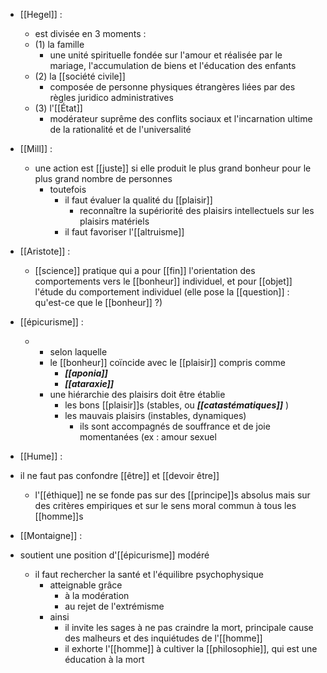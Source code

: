 - [[Hegel]] : 
	- est divisée en 3 moments :
    - (1) la famille
      - une unité spirituelle fondée sur l'amour et réalisée par le mariage, l'accumulation de biens et l'éducation des enfants
    - (2) la [[société civile]]
      - composée de personne physiques étrangères liées par des règles juridico administratives
    - (3) l'[[État]]
      - modérateur suprême des conflits sociaux et l'incarnation ultime de la rationalité et de l'universalité
- [[Mill]] : 
	- une action est [[juste]] si elle produit le plus grand bonheur pour le plus grand nombre de personnes
      - toutefois
        - il faut évaluer la qualité du [[plaisir]]
          - reconnaître la supériorité des plaisirs intellectuels sur les plaisirs matériels
        - il faut favoriser l'[[altruisme]]
- [[Aristote]] : 
	- [[science]] pratique qui a pour [[fin]] l'orientation des comportements vers le [[bonheur]] individuel, et pour [[objet]] l'étude du comportement individuel (elle pose la [[question]] : qu'est-ce que le [[bonheur]] ?)


- [[épicurisme]] :
	-   - selon laquelle
        - le [[bonheur]] coïncide avec le [[plaisir]] compris comme
          - ***[[aponia]]***
          - ***[[ataraxie]]***
        - une hiérarchie des plaisirs doit être établie
          - les bons [[plaisir]]s (stables, ou ***[[catastématiques]]*** )
          - les mauvais plaisirs (instables, dynamiques)
            - ils sont accompagnés de souffrance et de joie momentanées (ex : amour sexuel

- [[Hume]] :
- il ne faut pas confondre [[être]] et [[devoir être]]
  - l'[[éthique]] ne se fonde pas sur des [[principe]]s absolus mais sur des critères empiriques et sur le sens moral commun à tous les [[homme]]s


- [[Montaigne]] :
- soutient une position d'[[épicurisme]] modéré
  - il faut rechercher la santé et l'équilibre psychophysique
    - atteignable grâce
      - à la modération
      - au rejet de l'extrémisme
    - ainsi
      - il invite les sages à ne pas craindre la mort, principale cause des malheurs et des inquiétudes de l'[[homme]]
      - il exhorte l'[[homme]] à cultiver la [[philosophie]], qui est une éducation à la mort